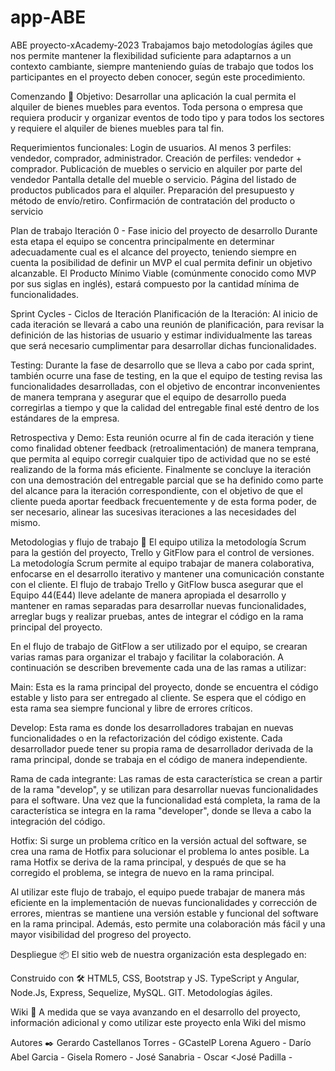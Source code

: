 # app-ABE
ABE
proyecto-xAcademy-2023
Trabajamos bajo metodologías ágiles que nos permite mantener la flexibilidad suficiente para
adaptarnos a un contexto cambiante, siempre manteniendo guías de trabajo que todos los
participantes en el proyecto deben conocer, según este procedimiento.

Comenzando 🚀
Objetivo:
Desarrollar una aplicación la cual permita el alquiler de bienes muebles para eventos. Toda persona o
empresa que requiera producir y organizar eventos de todo tipo y para todos los sectores y requiere el
alquiler de bienes muebles para tal fin.

Requerimientos funcionales:
Login de usuarios. Al menos 3 perfiles: vendedor, comprador, administrador.
Creación de perfiles: vendedor + comprador.
Publicación de muebles o servicio en alquiler por parte del vendedor
Pantalla detalle del mueble o servicio.
Página del listado de productos publicados para el alquiler.
Preparación del presupuesto y método de envío/retiro.
Confirmación de contratación del producto o servicio

Plan de trabajo 
Iteración 0 - Fase inicio del proyecto de desarrollo
  Durante esta etapa el equipo se concentra principalmente en determinar adecuadamente cual es el
  alcance del proyecto, teniendo siempre en cuenta la posibilidad de definir un MVP el cual permita
  definir un objetivo alcanzable. El Producto Mínimo Viable (comúnmente conocido como MVP por
  sus siglas en inglés), estará compuesto por la cantidad mínima de funcionalidades.

Sprint Cycles - Ciclos de Iteración
  Planificación de la Iteración: Al inicio de cada iteración se llevará a cabo una reunión de planificación,
  para revisar la definición de las historias de usuario y estimar individualmente las tareas que será
  necesario cumplimentar para desarrollar dichas funcionalidades.

Testing: Durante la fase de desarrollo que se lleva a cabo por cada sprint, también ocurre una fase de
testing, en la que el equipo de testing revisa las funcionalidades desarrolladas, con el objetivo de
encontrar inconvenientes de manera temprana y asegurar que el equipo de desarrollo pueda
corregirlas a tiempo y que la calidad del entregable final esté dentro de los estándares de la empresa.

Retrospectiva y Demo: Esta reunión ocurre al fin de cada iteración y tiene como finalidad obtener
feedback (retroalimentación) de manera temprana, que permita al equipo corregir cualquier tipo de
actividad que no se esté realizando de la forma más eficiente.
Finalmente se concluye la iteración con una demostración del entregable parcial que se ha definido
como parte del alcance para la iteración correspondiente, con el objetivo de que el cliente pueda
aportar feedback frecuentemente y de esta forma poder, de ser necesario, alinear las sucesivas
iteraciones a las necesidades del mismo.


Metodologias y flujo de trabajo 🤝
El equipo utiliza la metodología Scrum para la gestión del proyecto, Trello y GitFlow para el control de versiones. La metodología Scrum permite al equipo trabajar de manera colaborativa, enfocarse en el desarrollo iterativo y mantener una comunicación constante con el cliente. El flujo de trabajo Trello y GitFlow busca asegurar que el Equipo 44(E44) lleve adelante de manera apropiada el desarrollo y mantener en ramas separadas para desarrollar nuevas funcionalidades, arreglar bugs y realizar pruebas, antes de integrar el código en la rama principal del proyecto.

En el flujo de trabajo de GitFlow a ser utilizado por el equipo, se crearan varias ramas para organizar el trabajo y facilitar la colaboración. A continuación se describen brevemente cada una de las ramas a utilizar:

Main: Esta es la rama principal del proyecto, donde se encuentra el código estable y listo para ser entregado al cliente. Se espera que el código en esta rama sea siempre funcional y libre de errores críticos.

Develop: Esta rama es donde los desarrolladores trabajan en nuevas funcionalidades o en la refactorización del código existente. Cada desarrollador puede tener su propia rama de desarrollador derivada de la rama principal, donde se trabaja en el código de manera independiente.

Rama de cada integrante: Las ramas de esta característica se crean a partir de la rama "develop", y se utilizan para desarrollar nuevas funcionalidades para el software. Una vez que la funcionalidad está completa, la rama de la característica se integra en la rama "developer", donde se lleva a cabo la integración del código.

Hotfix: Si surge un problema crítico en la versión actual del software, se crea una rama de Hotfix para solucionar el problema lo antes posible. La rama Hotfix se deriva de la rama principal, y después de que se ha corregido el problema, se integra de nuevo en la rama principal.

Al utilizar este flujo de trabajo, el equipo puede trabajar de manera más eficiente en la implementación de nuevas funcionalidades y corrección de errores, mientras se mantiene una versión estable y funcional del software en la rama principal. Además, esto permite una colaboración más fácil y una mayor visibilidad del progreso del proyecto.

Despliegue 📦
El sitio web de nuestra organización esta desplegado en: 

Construido con 🛠️
HTML5, CSS, Bootstrap y JS.
TypeScript y Angular,
Node.Js, Express, Sequelize, MySQL.
GIT.
Metodologías ágiles.

Wiki 📖
A medida que se vaya avanzando en el desarrollo del proyecto, información adicional y como utilizar este proyecto enla Wiki del mismo


Autores ✒️
Gerardo Castellanos Torres - GCastelP
Lorena Aguero -
Darío Abel Garcia -
Gisela Romero -
José Sanabria -
Oscar <José Padilla -
